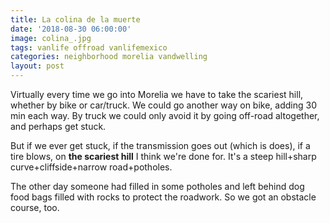 ```yaml
---
title: La colina de la muerte
date: '2018-08-30 06:00:00'
image: colina_.jpg
tags: vanlife offroad vanlifemexico
categories: neighborhood morelia vandwelling
layout: post
---
```


Virtually every time we go into Morelia we have to take the scariest hill, whether by bike or car/truck. We could go another way on bike, adding 30 min each way. By truck we could only avoid it by going off-road altogether, and perhaps get stuck.

But if we ever get stuck, if the transmission goes out (which is does), if a tire blows, on **the scariest hill** I think we're done for. It's a steep hill+sharp curve+cliffside+narrow road+potholes.

The other day someone had filled in some potholes and left behind dog food bags filled with rocks to protect the roadwork. So we got an obstacle course, too.